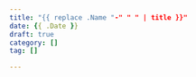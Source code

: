 ```yaml
---
title: "{{ replace .Name "-" " " | title }}"
date: {{ .Date }}
draft: true
category: []
tag: []

---
```


